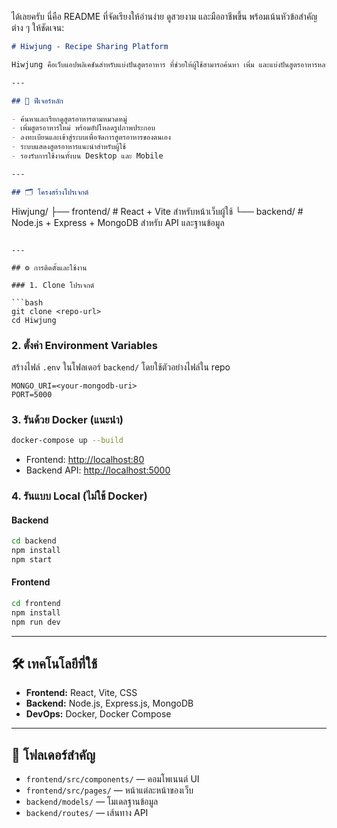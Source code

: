 ได้เลยครับ นี่คือ README ที่จัดเรียงให้อ่านง่าย ดูสวยงาม และมืออาชีพขึ้น พร้อมเน้นหัวข้อสำคัญต่าง ๆ ให้ชัดเจน:

```markdown
# Hiwjung - Recipe Sharing Platform

Hiwjung คือเว็บแอปพลิเคชันสำหรับแบ่งปันสูตรอาหาร ที่ช่วยให้ผู้ใช้สามารถค้นหา เพิ่ม และแบ่งปันสูตรอาหารหลากหลายประเภทได้อย่างง่ายดาย พร้อมฟีเจอร์ค้นหาและจัดหมวดหมู่สูตรอาหารที่ใช้งานสะดวก

---

## 🚀 ฟีเจอร์หลัก

- ค้นหาและเรียกดูสูตรอาหารตามหมวดหมู่
- เพิ่มสูตรอาหารใหม่ พร้อมอัปโหลดรูปภาพประกอบ
- ลงทะเบียนและเข้าสู่ระบบเพื่อจัดการสูตรอาหารของตนเอง
- ระบบแสดงสูตรอาหารแนะนำสำหรับผู้ใช้
- รองรับการใช้งานทั้งบน Desktop และ Mobile

---

## 🗂 โครงสร้างโปรเจกต์

```

Hiwjung/
├── frontend/      # React + Vite สำหรับหน้าเว็บผู้ใช้
└── backend/       # Node.js + Express + MongoDB สำหรับ API และฐานข้อมูล

````

---

## ⚙️ การติดตั้งและใช้งาน

### 1. Clone โปรเจกต์

```bash
git clone <repo-url>
cd Hiwjung
````

### 2. ตั้งค่า Environment Variables

สร้างไฟล์ `.env` ในโฟลเดอร์ `backend/` โดยใช้ตัวอย่างไฟล์ใน repo

```env
MONGO_URI=<your-mongodb-uri>
PORT=5000
```

### 3. รันด้วย Docker (แนะนำ)

```bash
docker-compose up --build
```

* Frontend: [http://localhost:80](http://localhost:80)
* Backend API: [http://localhost:5000](http://localhost:5000)

### 4. รันแบบ Local (ไม่ใช้ Docker)

#### Backend

```bash
cd backend
npm install
npm start
```

#### Frontend

```bash
cd frontend
npm install
npm run dev
```

---

## 🛠 เทคโนโลยีที่ใช้

* **Frontend:** React, Vite, CSS
* **Backend:** Node.js, Express.js, MongoDB
* **DevOps:** Docker, Docker Compose

---

## 📁 โฟลเดอร์สำคัญ

* `frontend/src/components/` — คอมโพเนนต์ UI
* `frontend/src/pages/` — หน้าแต่ละหน้าของเว็บ
* `backend/models/` — โมเดลฐานข้อมูล
* `backend/routes/` — เส้นทาง API


